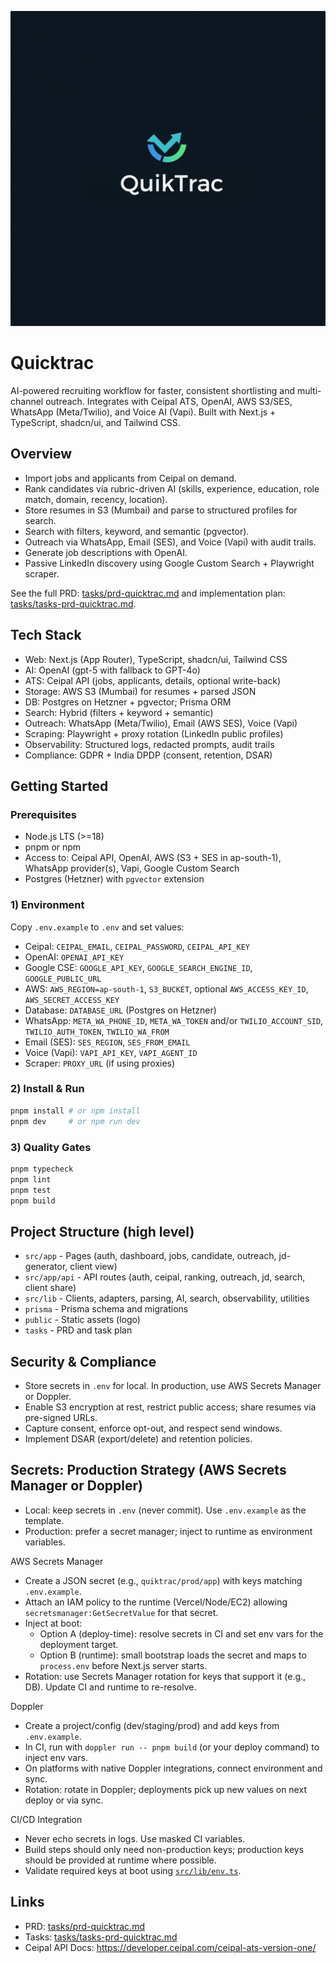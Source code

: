 ![Quicktrac](public/logo.png)

# Quicktrac

AI-powered recruiting workflow for faster, consistent shortlisting and multi-channel outreach. Integrates with Ceipal ATS, OpenAI, AWS S3/SES, WhatsApp (Meta/Twilio), and Voice AI (Vapi). Built with Next.js + TypeScript, shadcn/ui, and Tailwind CSS.

## Overview

- Import jobs and applicants from Ceipal on demand.
- Rank candidates via rubric-driven AI (skills, experience, education, role match, domain, recency, location).
- Store resumes in S3 (Mumbai) and parse to structured profiles for search.
- Search with filters, keyword, and semantic (pgvector).
- Outreach via WhatsApp, Email (SES), and Voice (Vapi) with audit trails.
- Generate job descriptions with OpenAI.
- Passive LinkedIn discovery using Google Custom Search + Playwright scraper.

See the full PRD: [tasks/prd-quicktrac.md](tasks/prd-quicktrac.md) and implementation plan: [tasks/tasks-prd-quicktrac.md](tasks/tasks-prd-quicktrac.md).

## Tech Stack

- Web: Next.js (App Router), TypeScript, shadcn/ui, Tailwind CSS
- AI: OpenAI (gpt-5 with fallback to GPT-4o)
- ATS: Ceipal API (jobs, applicants, details, optional write-back)
- Storage: AWS S3 (Mumbai) for resumes + parsed JSON
- DB: Postgres on Hetzner + pgvector; Prisma ORM
- Search: Hybrid (filters + keyword + semantic)
- Outreach: WhatsApp (Meta/Twilio), Email (AWS SES), Voice (Vapi)
- Scraping: Playwright + proxy rotation (LinkedIn public profiles)
- Observability: Structured logs, redacted prompts, audit trails
- Compliance: GDPR + India DPDP (consent, retention, DSAR)

## Getting Started

### Prerequisites

- Node.js LTS (>=18)
- pnpm or npm
- Access to: Ceipal API, OpenAI, AWS (S3 + SES in ap-south-1), WhatsApp provider(s), Vapi, Google Custom Search
- Postgres (Hetzner) with `pgvector` extension

### 1) Environment

Copy `.env.example` to `.env` and set values:

- Ceipal: `CEIPAL_EMAIL`, `CEIPAL_PASSWORD`, `CEIPAL_API_KEY`
- OpenAI: `OPENAI_API_KEY`
- Google CSE: `GOOGLE_API_KEY`, `GOOGLE_SEARCH_ENGINE_ID`, `GOOGLE_PUBLIC_URL`
- AWS: `AWS_REGION=ap-south-1`, `S3_BUCKET`, optional `AWS_ACCESS_KEY_ID`, `AWS_SECRET_ACCESS_KEY`
- Database: `DATABASE_URL` (Postgres on Hetzner)
- WhatsApp: `META_WA_PHONE_ID`, `META_WA_TOKEN` and/or `TWILIO_ACCOUNT_SID`, `TWILIO_AUTH_TOKEN`, `TWILIO_WA_FROM`
- Email (SES): `SES_REGION`, `SES_FROM_EMAIL`
- Voice (Vapi): `VAPI_API_KEY`, `VAPI_AGENT_ID`
- Scraper: `PROXY_URL` (if using proxies)

### 2) Install & Run

```bash
pnpm install # or npm install
pnpm dev     # or npm run dev
```

### 3) Quality Gates

```bash
pnpm typecheck
pnpm lint
pnpm test
pnpm build
```

## Project Structure (high level)

- `src/app` - Pages (auth, dashboard, jobs, candidate, outreach, jd-generator, client view)
- `src/app/api` - API routes (auth, ceipal, ranking, outreach, jd, search, client share)
- `src/lib` - Clients, adapters, parsing, AI, search, observability, utilities
- `prisma` - Prisma schema and migrations
- `public` - Static assets (logo)
- `tasks` - PRD and task plan

## Security & Compliance

- Store secrets in `.env` for local. In production, use AWS Secrets Manager or Doppler.
- Enable S3 encryption at rest, restrict public access; share resumes via pre-signed URLs.
- Capture consent, enforce opt-out, and respect send windows.
- Implement DSAR (export/delete) and retention policies.

## Secrets: Production Strategy (AWS Secrets Manager or Doppler)

- Local: keep secrets in `.env` (never commit). Use `.env.example` as the template.
- Production: prefer a secret manager; inject to runtime as environment variables.

AWS Secrets Manager
- Create a JSON secret (e.g., `quiktrac/prod/app`) with keys matching `.env.example`.
- Attach an IAM policy to the runtime (Vercel/Node/EC2) allowing `secretsmanager:GetSecretValue` for that secret.
- Inject at boot:
  - Option A (deploy-time): resolve secrets in CI and set env vars for the deployment target.
  - Option B (runtime): small bootstrap loads the secret and maps to `process.env` before Next.js server starts.
- Rotation: use Secrets Manager rotation for keys that support it (e.g., DB). Update CI and runtime to re-resolve.

Doppler
- Create a project/config (dev/staging/prod) and add keys from `.env.example`.
- In CI, run with `doppler run -- pnpm build` (or your deploy command) to inject env vars.
- On platforms with native Doppler integrations, connect environment and sync.
- Rotation: rotate in Doppler; deployments pick up new values on next deploy or via sync.

CI/CD Integration
- Never echo secrets in logs. Use masked CI variables.
- Build steps should only need non-production keys; production keys should be provided at runtime where possible.
- Validate required keys at boot using [`src/lib/env.ts`](src/lib/env.ts).

## Links

- PRD: [tasks/prd-quicktrac.md](tasks/prd-quicktrac.md)
- Tasks: [tasks/tasks-prd-quicktrac.md](tasks/tasks-prd-quicktrac.md)
- Ceipal API Docs: https://developer.ceipal.com/ceipal-ats-version-one/

